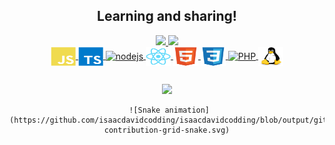 <div align="center">
  <div align="center">
    <h2 align="center">Learning and sharing!</h2>
    <a align="center" href="https://github.com/isaacdavidcodding">  
    <img height="180em" src="https://github-readme-stats.vercel.app/api?username=isaacdavidcodding&show_icons=true&theme=radical&include_all_commits=true&count_private=true"/>  
    <img height="180em" src="https://github-readme-stats.vercel.app/api/top-langs/?username=isaacdavidcodding&layout=compact&langs_count=6&theme=radical"/> 
  </div>

  <div align="center" align="center" valign="top">
    <img align="center" alt="Js" height="30" width="40" src="https://raw.githubusercontent.com/devicons/devicon/master/icons/javascript/javascript-plain.svg">
    <img align="center" alt="Ts" height="30" width="40" src="https://raw.githubusercontent.com/devicons/devicon/master/icons/typescript/typescript-plain.svg">
    <img align="center" alt="nodejs" height="30" width="40" src="https://cdn.worldvectorlogo.com/logos/nodejs-icon.svg">
    <img align="center" alt="React" height="30" width="40" src="https://raw.githubusercontent.com/devicons/devicon/master/icons/react/react-original.svg">
    <img align="center" alt="HTML" height="30" width="40" src="https://raw.githubusercontent.com/devicons/devicon/master/icons/html5/html5-original.svg">
    <img align="center" alt="CSS" height="30" width="40" src="https://raw.githubusercontent.com/devicons/devicon/master/icons/css3/css3-original.svg"> 
    <img align="center" alt="PHP" height="40" width="50" src="https://cdn.jsdelivr.net/gh/devicons/devicon/icons/php/php-original.svg" />
    <img align="center" alt="Linux" height="30" width="40" src="https://raw.githubusercontent.com/devicons/devicon/master/icons/linux/linux-original.svg">
  </div>

  ##

  <div align="center">
    <a href="https://www.linkedin.com/in/isaac-david-83b0021ab" target="_blank"><img src="https://img.shields.io/badge/-LinkedIn-%230077B5?style=for-the-badge&logo=linkedin&logoColor=white" target="_blank"></a><br>

     ![Snake animation](https://github.com/isaacdavidcodding/isaacdavidcodding/blob/output/github-contribution-grid-snake.svg)
  </div>  
</div>
